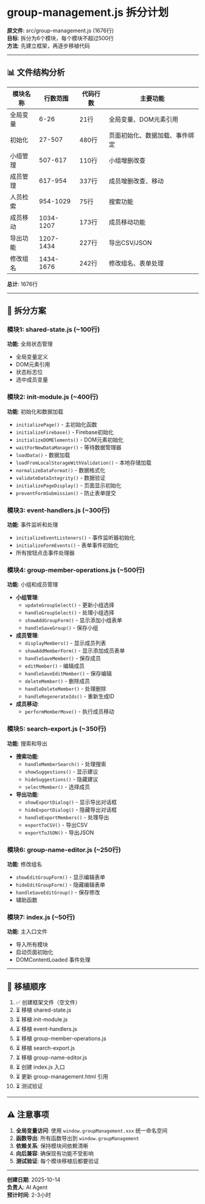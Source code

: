 # group-management.js 拆分计划

**原文件**: src/group-management.js (1676行)  
**目标**: 拆分为6个模块，每个模块不超过500行  
**方法**: 先建立框架，再逐步移植代码

---

## 📊 文件结构分析

| 模块名称 | 行数范围 | 代码行数 | 主要功能 |
|---------|---------|---------|---------|
| 全局变量 | 6-26 | 21行 | 全局变量、DOM元素引用 |
| 初始化 | 27-507 | 480行 | 页面初始化、数据加载、事件绑定 |
| 小组管理 | 507-617 | 110行 | 小组增删改查 |
| 成员管理 | 617-954 | 337行 | 成员增删改查、移动 |
| 人员检索 | 954-1029 | 75行 | 搜索功能 |
| 成员移动 | 1034-1207 | 173行 | 成员移动功能 |
| 导出功能 | 1207-1434 | 227行 | 导出CSV/JSON |
| 修改组名 | 1434-1676 | 242行 | 修改组名、表单处理 |

**总计**: 1676行

---

## 🎯 拆分方案

### 模块1: shared-state.js (~100行)
**功能**: 全局状态管理
- 全局变量定义
- DOM元素引用
- 状态标志位
- 选中成员变量

### 模块2: init-module.js (~400行)
**功能**: 初始化和数据加载
- `initializePage()` - 主初始化函数
- `initializeFirebase()` - Firebase初始化
- `initializeDOMElements()` - DOM元素初始化
- `waitForNewDataManager()` - 等待数据管理器
- `loadData()` - 数据加载
- `loadFromLocalStorageWithValidation()` - 本地存储加载
- `normalizeDataFormat()` - 数据格式化
- `validateDataIntegrity()` - 数据验证
- `initializePageDisplay()` - 页面显示初始化
- `preventFormSubmission()` - 防止表单提交

### 模块3: event-handlers.js (~300行)
**功能**: 事件监听和处理
- `initializeEventListeners()` - 事件监听器初始化
- `initializeFormEvents()` - 表单事件初始化
- 所有按钮点击事件处理器

### 模块4: group-member-operations.js (~500行)
**功能**: 小组和成员管理
- **小组管理**:
  - `updateGroupSelect()` - 更新小组选择
  - `handleGroupSelect()` - 处理小组选择
  - `showAddGroupForm()` - 显示添加小组表单
  - `handleSaveGroup()` - 保存小组
- **成员管理**:
  - `displayMembers()` - 显示成员列表
  - `showAddMemberForm()` - 显示添加成员表单
  - `handleSaveMember()` - 保存成员
  - `editMember()` - 编辑成员
  - `handleSaveEditMember()` - 保存编辑
  - `deleteMember()` - 删除成员
  - `handleDeleteMember()` - 处理删除
  - `handleRegenerateIds()` - 重新生成ID
- **成员移动**:
  - `performMemberMove()` - 执行成员移动

### 模块5: search-export.js (~350行)
**功能**: 搜索和导出
- **搜索功能**:
  - `handleMemberSearch()` - 处理搜索
  - `showSuggestions()` - 显示建议
  - `hideSuggestions()` - 隐藏建议
  - `selectMember()` - 选择成员
- **导出功能**:
  - `showExportDialog()` - 显示导出对话框
  - `hideExportDialog()` - 隐藏导出对话框
  - `handleExportMembers()` - 处理导出
  - `exportToCSV()` - 导出CSV
  - `exportToJSON()` - 导出JSON

### 模块6: group-name-editor.js (~250行)
**功能**: 修改组名
- `showEditGroupForm()` - 显示编辑表单
- `hideEditGroupForm()` - 隐藏编辑表单
- `handleSaveEditGroup()` - 保存修改
- 辅助函数

### 模块7: index.js (~50行)
**功能**: 主入口文件
- 导入所有模块
- 启动页面初始化
- DOMContentLoaded 事件处理

---

## 🔄 移植顺序

1. ✅ 创建框架文件（空文件）
2. ⏳ 移植 shared-state.js
3. ⏳ 移植 init-module.js
4. ⏳ 移植 event-handlers.js
5. ⏳ 移植 group-member-operations.js
6. ⏳ 移植 search-export.js
7. ⏳ 移植 group-name-editor.js
8. ⏳ 创建 index.js 入口
9. ⏳ 更新 group-management.html 引用
10. ⏳ 测试验证

---

## ⚠️ 注意事项

1. **全局变量访问**: 使用 `window.groupManagement.xxx` 统一命名空间
2. **函数导出**: 所有函数导出到 `window.groupManagement`
3. **依赖关系**: 保持模块间依赖清晰
4. **向后兼容**: 确保现有功能不受影响
5. **测试验证**: 每个模块移植后都要验证

---

**创建日期**: 2025-10-14  
**负责人**: AI Agent  
**预计时间**: 2-3小时


